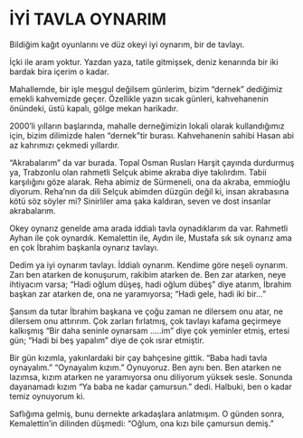 # İYİ TAVLA OYNARIM

Bildiğim kağıt oyunlarını ve düz okeyi iyi oynarım, bir de tavlayı.

İçki ile aram yoktur. Yazdan yaza, tatile gitmişsek, deniz kenarında bir iki bardak bira içerim o kadar.

Mahallemde, bir işle meşgul değilsem günlerim, bizim “dernek” dediğimiz emekli kahvemizde geçer. Özellikle yazın sıcak günleri, kahvehanenin önündeki, üstü kapalı, gölge mekan harikadır.

2000’li yılların başlarında, mahalle derneğimizin lokali olarak kullandığımız için, bizim dilimizde halen “dernek”tir burası. Kahvehanenin sahibi Hasan abi az kahrımızı çekmedi yıllardır.

“Akrabalarım” da var burada. Topal Osman Rusları Harşit çayında durdurmuş ya, Trabzonlu olan rahmetli Selçuk abime akraba diye takılırdım. Tabii karşılığını göze alarak. Reha abimiz de Sürmeneli, ona da akraba, emmioğlu diyorum. Reha’nın da dili Selçuk abimden düzgün değil ki, insan akrabasına kötü söz söyler mi? Sinirliler ama şaka kaldıran, seven ve dost insanlar akrabalarım.

Okey oynarız genelde ama arada iddialı tavla oynadıklarım da var. Rahmetli Ayhan ile çok oynardık. Kemalettin ile, Aydın ile, Mustafa sık sık oynarız ama en çok İbrahim başkanla oynarız tavlayı.

Dedim ya iyi oynarım tavlayı. İddialı oynarım. Kendime göre neşeli oynarım. Zarı ben atarken de konuşurum, rakibim atarken de. Ben zar atarken, neye ihtiyacım varsa; “Hadi oğlum düşeş, hadi oğlum dübeş” diye atarım, İbrahim başkan zar atarken de, ona ne yaramıyorsa; “Hadi gele, hadi iki bir...”

Şansım da tutar İbrahim başkana ve çoğu zaman ne dilersem onu atar, ne dilersem onu attırırım. Çok zarları fırlatmış, çok tavlayı kafama geçirmeye kalkışmış “Bir daha seninle oynarsam .....im” diye çok yeminler etmiş, ertesi gün; “Hadi bi beş yapalım” diye de çok ısrar etmiştir.

Bir gün kızımla, yakınlardaki bir çay bahçesine gittik.
“Baba hadi tavla oynayalım.”
“Oynayalım kızım.”
Oynuyoruz. Ben aynı ben. Ben atarken ne lazımsa, kızım atarken ne yaramıyorsa onu diliyorum yüksek sesle. Sonunda dayanamadı kızım “Ya baba ne kadar çamursun.” dedi. Halbuki, ben o kadar temiz oynuyorum ki.

Saflığıma gelmiş, bunu dernekte arkadaşlara anlatmışım. O günden sonra, Kemalettin’in dilinden düşmedi: “Oğlum, ona kızı bile çamursun demiş.”
